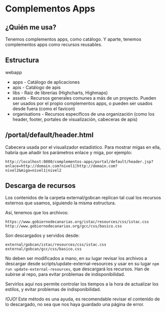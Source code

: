 # Complementos Apps

## ¿Quién me usa?
Tenemos complementos apps, como catálogo. 
Y aparte, tenemos complementos apps como recursos reusables.

## Estructura
webapp
- apps - Catálogo de aplicaciones
- apis - Catálogo de apis
- libs - Raíz de librerías (Highcharts, Highmaps)
- assets - Recursos generales comunes a más de un proyecto. Pueden ser usados por el propio complementos apps, o pueden ser usados desde fuera (como el favicon)
- organisations - Recursos específicos de una organización (como los header, footer, portales de visualización, cabeceras de apis)


## /portal/default/header.html
Cabecera usada por el visualizador estadístico. Para mostrar migas en ella, habría que añadir los parámetros enlace y miga, por ejemplo:

    http://localhost:8080/complementos-apps/portal/default/header.jsp?enlace=http://domain.com?nivel1|http://domain.com?nivel2&miga=nivel1|nivel2

## Descarga de recursos

Los contenidos de la carpeta external/gobcan replican tal cual los recursos externos que usamos, siguiendo la misma estructura.

Así, tenemos que los archivos:

    https://www.gobiernodecanarias.org/istac/resources/css/istac.css
    http://www.gobiernodecanarias.org/gcc/css/basico.css

Son descargados y servidos desde:

    external/gobcan/istac/resources/css/istac.css
    external/gobcan/gcc/css/basico.css

No deben ser modificados a mano, en su lugar revisar los archivos a descargar desde scripts/update-external-resources y usar en su lugar `npm run update-external-resources`, que descargará los recursos. Han de subirse al repo, para evitar problemas de indisponibilidad.

Servirlos aquí nos permite controlar los tiempos a la hora de actualizar los estilos, y evitar problemas de indisponibilidad.

*!OJO!* Este método es una ayuda, es recomendable revisar el contenido de lo descargado, no sea que nos haya guardado una página de error.
